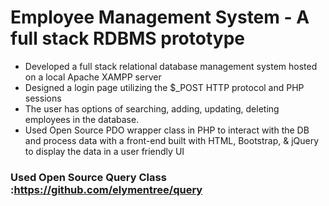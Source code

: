 # Employee Management System - A full stack RDBMS prototype

- Developed a full stack relational database management system hosted on a local Apache XAMPP server
- Designed a login page utilizing the $_POST HTTP protocol and PHP sessions
- The user has options of searching, adding, updating, deleting employees in the database. 
- Used Open Source PDO wrapper class in PHP to interact with the DB and process data with a front-end built with HTML, Bootstrap, & jQuery to display the data in a user friendly UI

### Used Open Source Query Class :https://github.com/elymentree/query



